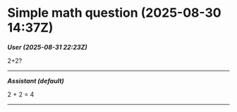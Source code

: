 <!-- Generated by SpecStory -->

<!-- cursor Session 45880bd0-f5bd-48b6-9508-b61ab9f80b0f (2025-08-30 14:37Z) -->

# Simple math question (2025-08-30 14:37Z)

_**User (2025-08-31 22:23Z)**_

2+2?

---

_**Assistant (default)**_

2 + 2 = 4

---

